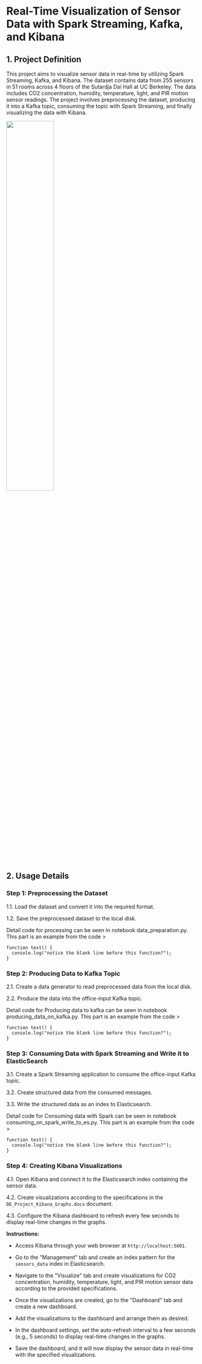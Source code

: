 # Real-Time Visualization of Sensor Data with Spark Streaming, Kafka, and Kibana

## 1. Project Definition

This project aims to visualize sensor data in real-time by utilizing Spark Streaming, Kafka, and Kibana. The dataset contains data from 255 sensors in 51 rooms across 4 floors of the Sutardja Dai Hall at UC Berkeley. The data includes CO2 concentration, humidity, temperature, light, and PIR motion sensor readings. The project involves preprocessing the dataset, producing it into a Kafka topic, consuming the topic with Spark Streaming, and finally visualizing the data with Kibana.

<img src="https://github.com/semihdesticioglu/Streaming_Sensor_Data_Realtime_Dashboard/blob/f1990afe1731b2495b0891c28c38f2b0705f9895/images/streaming_sensor_data.jpg" width=50% height=50%>

## 2. Usage Details

###   Step 1: Preprocessing the Dataset
1.1. Load the dataset and convert it into the required format.

1.2. Save the preprocessed dataset to the local disk.

Detail code for processing can be seen in notebook data_preparation.py. This part is an example from the code >

```
function test() {
  console.log("notice the blank line before this function?");
}
```

###  Step 2: Producing Data to Kafka Topic
2.1. Create a data generator to read preprocessed data from the local disk.

2.2. Produce the data into the office-input Kafka topic.

Detail code for Producing data to kafka can be seen in notebook producing_data_on_kafka.py. This part is an example from the code >

```
function test() {
  console.log("notice the blank line before this function?");
}
```
### Step 3: Consuming Data with Spark Streaming and Write it to ElasticSearch
3.1. Create a Spark Streaming application to consume the office-input Kafka topic.

3.2. Create structured data from the consumed messages.

3.3. Write the structured data as an index to Elasticsearch.

Detail code for Consuming data with Spark can be seen in notebook consuming_on_spark_write_to_es.py. This part is an example from the code >

```
function test() {
  console.log("notice the blank line before this function?");
}
```

### Step 4: Creating Kibana Visualizations
4.1. Open Kibana and connect it to the Elasticsearch index containing the sensor data.

4.2. Create visualizations according to the specifications in the `DE_Project_Kibana_Graphs.docx` document.

4.3. Configure the Kibana dashboard to refresh every few seconds to display real-time changes in the graphs.

**Instructions:**

- Access Kibana through your web browser at `http://localhost:5601`.

- Go to the "Management" tab and create an index pattern for the `sensors_data` index in Elasticsearch.

- Navigate to the "Visualize" tab and create visualizations for CO2 concentration, humidity, temperature, light, and PIR motion sensor data according to the provided specifications.

- Once the visualizations are created, go to the "Dashboard" tab and create a new dashboard.

- Add the visualizations to the dashboard and arrange them as desired.

- In the dashboard settings, set the auto-refresh interval to a few seconds (e.g., 5 seconds) to display real-time changes in the graphs.

- Save the dashboard, and it will now display the sensor data in real-time with the specified visualizations.

